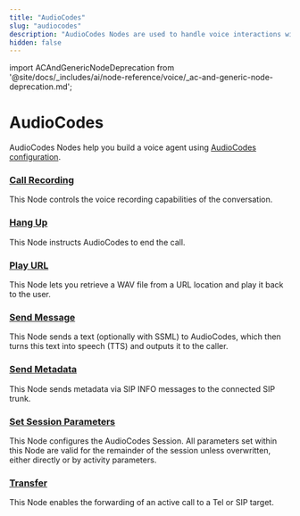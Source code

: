 ```yaml
---
title: "AudioCodes"
slug: "audiocodes"
description: "AudioCodes Nodes are used to handle voice interactions with AudioCodes endpoints."
hidden: false
---
```


import ACAndGenericNodeDeprecation from '@site/docs/_includes/ai/node-reference/voice/_ac-and-generic-node-deprecation.md';

# AudioCodes

<ACAndGenericNodeDeprecation />

AudioCodes Nodes help you build a voice agent using [AudioCodes configuration](../../../../deploy/endpoint-reference/audiocodes.md).

### [Call Recording](call-recording.md)

This Node controls the voice recording capabilities of the conversation.

### [Hang Up](hangup.md)

This Node instructs AudioCodes to end the call.

### [Play URL](play-url.md)

This Node lets you retrieve a WAV file from a URL location and play it back to the user.

### [Send Message](send-message.md)

This Node sends a text (optionally with SSML) to AudioCodes, which then turns this text into speech (TTS) and outputs it to the caller.

### [Send Metadata](send-meta-data.md)

This Node sends metadata via SIP INFO messages to the connected SIP trunk.

### [Set Session Parameters](set-session-params.md)

This Node configures the AudioCodes Session. All parameters set within this Node are valid for the remainder of the session unless overwritten, either directly or by activity parameters.

### [Transfer](transfer-vg.md)

This Node enables the forwarding of an active call to a Tel or SIP target.

